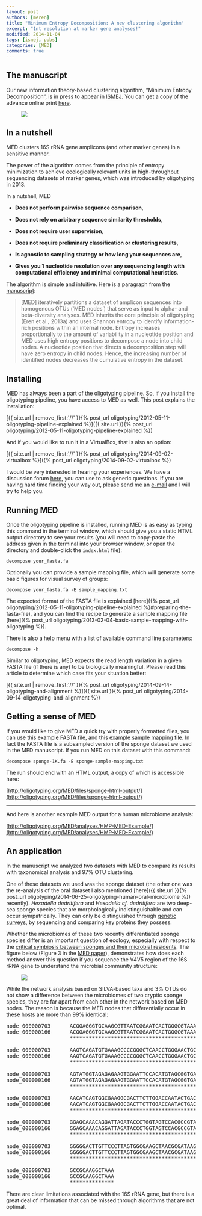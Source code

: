 ```yaml
---
layout: post
authors: [meren]
title: "Minimum Entropy Decomposition: A new clustering algorithm"
excerpt: "1nt resolution at marker gene analyses!"
modified: 2014-11-04
tags: [ismej, pubs]
categories: [MED]
comments: true
---
```



## The manuscript

Our new information theory-based clustering algorithm, “Minimum Entropy Decomposition”, is in press to appear in [ISMEJ](http://www.nature.com/ismej/). You can get a copy of the advance online print [here](http://www.nature.com/ismej/journal/vaop/ncurrent/full/ismej2014195a.html).

<figure>
	<a href="{{ site.url }}/images/med/med-isme.png"><img src="{{ site.url }}/images/med/med-isme.png"></a>
</figure>

## In a nutshell

MED clusters 16S rRNA gene amplicons (and other marker genes) in a sensitive manner.

The power of the algorithm comes from the principle of entropy minimization to achieve ecologically relevant units in high-throughput sequencing datasets of marker genes, which was introduced by oligotyping in 2013.

In a nutshell, MED

- **Does not perform pairwise sequence comparison**,

* **Does not rely on arbitrary sequence similarity thresholds**,

- **Does not require user supervision**,

* **Does not require preliminary classification or clustering results**,

- **Is agnostic to sampling strategy or how long your sequences are**,

* **Gives you 1 nucleotide resolution over any sequencing length with computational efficiency and minimal computational heuristics**.

The algorithm is simple and intuitive. Here is a paragraph from the [manuscript](http://www.nature.com/ismej/journal/vaop/ncurrent/full/ismej2014195a.html):

>[MED] iteratively partitions a dataset of amplicon sequences into homogenous OTUs (‘MED nodes’) that serve as input to alpha- and beta-diversity analyses. MED inherits the core principle of oligotyping (Eren et al., 2013a) and uses Shannon entropy to identify information-rich positions within an internal node. Entropy increases proportionally to the amount of variability in a nucleotide position and MED uses high entropy positions to decompose a node into child nodes. A nucleotide position that directs a decomposition step will have zero entropy in child nodes. Hence, the increasing number of identified nodes decreases the cumulative entropy in the dataset.


## Installing

MED has always been a part of the oligotyping pipeline. So, if you install the oligotyping pipeline, you have access to MED as well. This post explains the installation:

[{{ site.url | remove_first:'//' }}{% post_url oligotyping/2012-05-11-oligotyping-pipeline-explained %}]({{ site.url }}{% post_url oligotyping/2012-05-11-oligotyping-pipeline-explained %})

And if you would like to run it in a VirtualBox, that is also an option:

[{{ site.url | remove_first:'//' }}{% post_url oligotyping/2014-09-02-virtualbox %}]({% post_url oligotyping/2014-09-02-virtualbox %})

I would be very interested in hearing your experiences. We have a discussion forum [here](https://groups.google.com/forum/#!forum/oligotyping), you can use to ask generic questions. If you are having hard time finding your way out, please send me an [e-mail](http://meren.org/) and I will try to help you.


## Running MED

Once the oligotyping pipeline is installed, running MED is as easy as typing this command in the terminal window, which should give you a static HTML output directory to see your results (you will need to copy-paste the address given in the terminal into your browser window, or open the directory and double-click the `index.html` file):

    decompose your_fasta.fa

Optionally you can provide a sample mapping file, which will generate some basic figures for visual survey of groups:

    decompose your_fasta.fa -E sample_mapping.txt

The expected format of the FASTA file is explained [here]({% post_url oligotyping/2012-05-11-oligotyping-pipeline-explained %}#preparing-the-fasta-file), and you can find the recipe to generate a sample mapping file [here]({% post_url oligotyping/2013-02-04-basic-sample-mapping-with-oligotyping %}).

There is also a help menu with a list of available command line parameters:

    decompose -h

Similar to oligotyping, MED expects the read length variation in a given FASTA file (if there is any) to be biologically meaningful. Please read this article to determine which case fits your situation better:

[{{ site.url | remove_first:'//' }}{% post_url oligotyping/2014-09-14-oligotyping-and-alignment %}]({{ site.url }}{% post_url oligotyping/2014-09-14-oligotyping-and-alignment %})


## Getting a sense of MED

If you would like to give MED a quick try with properly formatted files, you can use this [example FASTA file](http://oligotyping.org/MED/files/sponge-1K.fa.gz), and this [example sample mapping file](http://oligotyping.org/MED/files/sponge-sample-mapping.txt). In fact the FASTA file is a subsampled version of the sponge dataset we used in the MED manuscript. If you run MED on this dataset with this command:

    decompose sponge-1K.fa -E sponge-sample-mapping.txt

The run should end with an HTML output, a copy of which is accessible here:

[http://oligotyping.org/MED/files/sponge-html-output/](http://oligotyping.org/MED/files/sponge-html-output/)

---

And here is another example MED output for a human microbiome analysis:

[http://oligotyping.org/MED/analyses/HMP-MED-Example/](http://oligotyping.org/MED/analyses/HMP-MED-Example/)


## An application

In the manuscript we analyzed two datasets with MED to compare its results with taxonomical analysis and 97% OTU clustering.

One of these datasets we used was the sponge dataset (the other one was the re-analysis of the oral dataset I also mentioned [here]({{ site.url }}{% post_url oligotyping/2014-06-25-oligotyping-human-oral-microbiome %}) recently). *Hexadella dedritifera* and *Hexadella cf. dedritifera* are two deep-sea sponge species that are morphologically indistinguishable and can occur sympatrically. They can only be distinguished through [genetic surveys](http://www.sciencedirect.com/science/article/pii/S1055790310001478), by sequencing and comparing key proteins they possess.

Whether the microbiomes of these two recently differentiated sponge species differ is an important question of ecology, especially with respect to the [critical symbiosis between sponges and their microbial residents](http://www.nature.com/ismej/journal/v3/n1/full/ismej2008102a.html). The figure below (Figure 3 in the [MED paper](http://www.nature.com/ismej/journal/vaop/ncurrent/full/ismej2014195a.html)), demonstrates how does each method answer this question if you sequence the V4V5 region of the 16S rRNA gene to understand the microbial community structure:

<figure>
	<a href="{{ site.url }}/images/med/sponge-med.png"><img src="{{ site.url }}/images/med/sponge-med.png"></a>
</figure>

While the network analysis based on SILVA-based taxa and 3% OTUs do not show a difference between the microbiomes of two cryptic sponge species, they are far apart from each other in the network based on MED nodes. The reason is because the MED nodes that differentially occur in these hosts are more than 99% identical:

<pre>
node_000000703      ACGGAGGGTGCAAGCGTTAATCGGAATCACTGGGCGTAAAGCGCACGCAGGCGGTTTGTT
node_000000166      ACGGAGGGTGCAAGCGTTAATCGGAATCACTGGGCGTAAAGCGCACGCAGGCGGTTTGTT
                    ************************************************************

node_000000703      AAGTCAGATGTGAAAGCCCCGGGCTCAACCTGGGAACTGCGTTTGATACTGACGAACTAG
node_000000166      AAGTCAGATGTGAAAGCCCCGGGCTCAACCTGGGAACTGCATTTGATACTGGCGAACTAG
                    **************************************** ********** ********

node_000000703      AGTATGGTAGAGAGAAGTGGAATTCCACATGTAGCGGTGAAATGCGTAGAGATGTGGAGG
node_000000166      AGTATGGTAGAGAGAAGTGGAATTCCACATGTAGCGGTGAAATGCGTAGATATGTGGAGG
                    ************************************************** *********

node_000000703      AACATCAGTGGCGAAGGCGACTTCTTGGACCAATACTGACGCTCAGGTGCGAAAGCGTGG
node_000000166      AACATCAGTGGCGAAGGCGACTTCTTGGACCAATACTGACGCTCAGGTGCGAAAGCGTGG
                    ************************************************************

node_000000703      GGAGCAAACAGGATTAGATACCCTGGTAGTCCACGCCGTAAACGATGTCTACCAGCCGTT
node_000000166      GGAGCAAACAGGATTAGATACCCTGGTAGTCCACGCCGTAAACGATGTCTACCAGCCGTT
                    ************************************************************

node_000000703      GGGGGACTTGTTCCCTTAGTGGCGAAGCTAACGCGATAAGTAGACCGCCTGGGGAGTACG
node_000000166      GGGGGACTTGTTCCCTTAGTGGCGAAGCTAACGCGATAAGTAGACCGCCTGGGGAGTACG
                    ************************************************************

node_000000703      GCCGCAAGGCTAAA
node_000000166      GCCGCAAGGCTAAA
                    **************
</pre>

There are clear limitations associated with the 16S rRNA gene, but there is a great deal of information that can be missed through algorithms that are not optimal.
